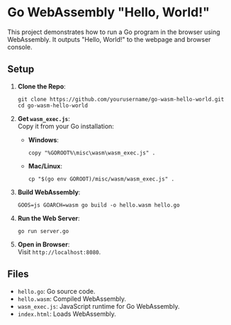 # Go WebAssembly "Hello, World!"

This project demonstrates how to run a Go program in the browser using WebAssembly. It outputs "Hello, World!" to the webpage and browser console.

## Setup

1. **Clone the Repo**:
   ```
   git clone https://github.com/yourusername/go-wasm-hello-world.git
   cd go-wasm-hello-world
   ```

2. **Get `wasm_exec.js`**:  
   Copy it from your Go installation:
   - **Windows**:
     ```
     copy "%GOROOT%\misc\wasm\wasm_exec.js" .
     ```
   - **Mac/Linux**:
     ```
     cp "$(go env GOROOT)/misc/wasm/wasm_exec.js" .
     ```

3. **Build WebAssembly**:
   ```
   GOOS=js GOARCH=wasm go build -o hello.wasm hello.go
   ```

4. **Run the Web Server**:
   ```
   go run server.go
   ```

5. **Open in Browser**:  
   Visit `http://localhost:8080`.

## Files

- `hello.go`: Go source code.
- `hello.wasm`: Compiled WebAssembly.
- `wasm_exec.js`: JavaScript runtime for Go WebAssembly.
- `index.html`: Loads WebAssembly.

